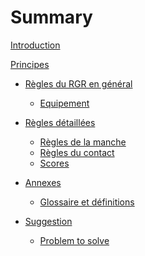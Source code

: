 # Summary

[Introduction](./README.md)

[Principes](./principles.md)
- [Règles du RGR en général](general/rgr_general_rules.md)
    <!-- - [Esprit et objectifs](general/spirit.md)     -->
    <!-- - [Rôles](general/roles.md) -->
    - [Equipement](general/equipment.md)

- [Règles détaillées](details/details.md)
    <!-- - [Règles du match](./details/match.md) -->
    - [Règles de la manche](./details/round.md)
    - [Règles du contact](./details/contact.md)
    <!-- - [Règles du débriefing](./details/debriefing.md) -->
    - [Scores](general/scoring.md)

- [Annexes](./annexes/annexes.md)
    - [Glossaire et définitions](./annexes/definitions.md)

- [Suggestion](further_dev/work_suggestion.md)
    - [Problem to solve](further_dev/prob_to_solve.md)
